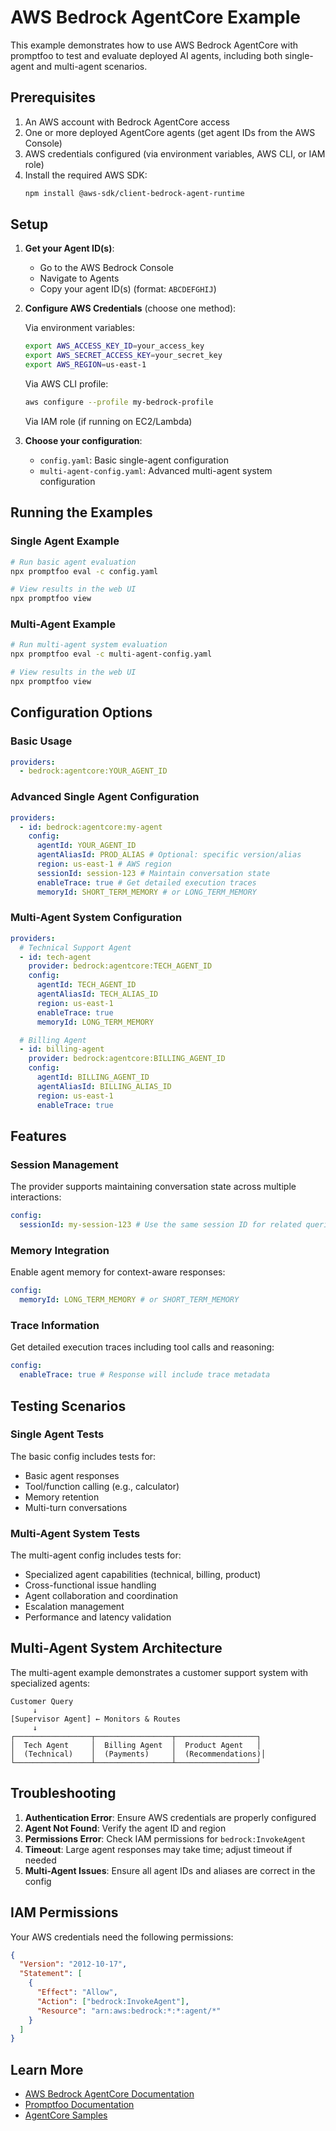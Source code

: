# AWS Bedrock AgentCore Example

This example demonstrates how to use AWS Bedrock AgentCore with promptfoo to test and evaluate deployed AI agents, including both single-agent and multi-agent scenarios.

## Prerequisites

1. An AWS account with Bedrock AgentCore access
2. One or more deployed AgentCore agents (get agent IDs from the AWS Console)
3. AWS credentials configured (via environment variables, AWS CLI, or IAM role)
4. Install the required AWS SDK:
   ```bash
   npm install @aws-sdk/client-bedrock-agent-runtime
   ```

## Setup

1. **Get your Agent ID(s)**:
   - Go to the AWS Bedrock Console
   - Navigate to Agents
   - Copy your agent ID(s) (format: `ABCDEFGHIJ`)

2. **Configure AWS Credentials** (choose one method):

   Via environment variables:

   ```bash
   export AWS_ACCESS_KEY_ID=your_access_key
   export AWS_SECRET_ACCESS_KEY=your_secret_key
   export AWS_REGION=us-east-1
   ```

   Via AWS CLI profile:

   ```bash
   aws configure --profile my-bedrock-profile
   ```

   Via IAM role (if running on EC2/Lambda)

3. **Choose your configuration**:
   - `config.yaml`: Basic single-agent configuration
   - `multi-agent-config.yaml`: Advanced multi-agent system configuration

## Running the Examples

### Single Agent Example

```bash
# Run basic agent evaluation
npx promptfoo eval -c config.yaml

# View results in the web UI
npx promptfoo view
```

### Multi-Agent Example

```bash
# Run multi-agent system evaluation
npx promptfoo eval -c multi-agent-config.yaml

# View results in the web UI
npx promptfoo view
```

## Configuration Options

### Basic Usage

```yaml
providers:
  - bedrock:agentcore:YOUR_AGENT_ID
```

### Advanced Single Agent Configuration

```yaml
providers:
  - id: bedrock:agentcore:my-agent
    config:
      agentId: YOUR_AGENT_ID
      agentAliasId: PROD_ALIAS # Optional: specific version/alias
      region: us-east-1 # AWS region
      sessionId: session-123 # Maintain conversation state
      enableTrace: true # Get detailed execution traces
      memoryId: SHORT_TERM_MEMORY # or LONG_TERM_MEMORY
```

### Multi-Agent System Configuration

```yaml
providers:
  # Technical Support Agent
  - id: tech-agent
    provider: bedrock:agentcore:TECH_AGENT_ID
    config:
      agentId: TECH_AGENT_ID
      agentAliasId: TECH_ALIAS_ID
      region: us-east-1
      enableTrace: true
      memoryId: LONG_TERM_MEMORY

  # Billing Agent
  - id: billing-agent
    provider: bedrock:agentcore:BILLING_AGENT_ID
    config:
      agentId: BILLING_AGENT_ID
      agentAliasId: BILLING_ALIAS_ID
      region: us-east-1
      enableTrace: true
```

## Features

### Session Management

The provider supports maintaining conversation state across multiple interactions:

```yaml
config:
  sessionId: my-session-123 # Use the same session ID for related queries
```

### Memory Integration

Enable agent memory for context-aware responses:

```yaml
config:
  memoryId: LONG_TERM_MEMORY # or SHORT_TERM_MEMORY
```

### Trace Information

Get detailed execution traces including tool calls and reasoning:

```yaml
config:
  enableTrace: true # Response will include trace metadata
```

## Testing Scenarios

### Single Agent Tests
The basic config includes tests for:
- Basic agent responses
- Tool/function calling (e.g., calculator)
- Memory retention
- Multi-turn conversations

### Multi-Agent System Tests
The multi-agent config includes tests for:
- Specialized agent capabilities (technical, billing, product)
- Cross-functional issue handling
- Agent collaboration and coordination
- Escalation management
- Performance and latency validation

## Multi-Agent System Architecture

The multi-agent example demonstrates a customer support system with specialized agents:

```text
Customer Query
     ↓
[Supervisor Agent] ← Monitors & Routes
     ↓
┌─────────────────┬─────────────────┬──────────────────┐
│  Tech Agent     │  Billing Agent  │  Product Agent   │
│  (Technical)    │  (Payments)     │  (Recommendations)│
└─────────────────┴─────────────────┴──────────────────┘
```

## Troubleshooting

1. **Authentication Error**: Ensure AWS credentials are properly configured
2. **Agent Not Found**: Verify the agent ID and region
3. **Permissions Error**: Check IAM permissions for `bedrock:InvokeAgent`
4. **Timeout**: Large agent responses may take time; adjust timeout if needed
5. **Multi-Agent Issues**: Ensure all agent IDs and aliases are correct in the config

## IAM Permissions

Your AWS credentials need the following permissions:

```json
{
  "Version": "2012-10-17",
  "Statement": [
    {
      "Effect": "Allow",
      "Action": ["bedrock:InvokeAgent"],
      "Resource": "arn:aws:bedrock:*:*:agent/*"
    }
  ]
}
```

## Learn More

- [AWS Bedrock AgentCore Documentation](https://docs.aws.amazon.com/bedrock/latest/userguide/agents.html)
- [Promptfoo Documentation](https://promptfoo.dev/docs/providers/bedrock/)
- [AgentCore Samples](https://github.com/awslabs/amazon-bedrock-agentcore-samples)